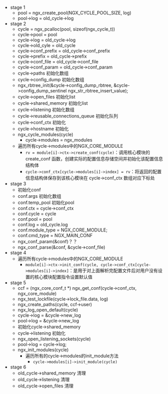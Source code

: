 - stage 1
  - pool = ngx_create_pool(NGX_CYCLE_POOL_SIZE, log)
  - pool->log = old_cycle->log
- stage 2
  - cycle = ngx_pcalloc(pool, sizeof(ngx_cycle_t))
  - cycle->pool = pool
  - cycle->log = old_cycle->log
  - cycle->old_cyle = old_cycle
  - cycle->conf_prefix = old_cycle->conf_prefix
  - cycle->prefix = old_cycle->prefix
  - cycle->conf_file = old_cycle->conf_file
  - cycle->conf_param = old_cycle->conf_param
  - cycle->paths 初始化数组
  - cycle->config_dump 初始化数组
  - ngx_rbtree_init(&cycle->config_dump_rbtree, &cycle->config_dump_sentinel ngx_str_rbtree_insert_value);
  - cycle->open_files 初始化list
  - cycle->shared_memory 初始化list
  - cycle->listening 初始化数组
  - cycle->reusable_connections_queue 初始化队列
  - cycle->conf_ctx 初始化
  - cycle->hostname 初始化
  - ngx_cycle_modules(cycle)
    - cycle->modules = ngx_modules
  - 遍历所有cycle->modules中的NGX_CORE_MODULE
    - `rv = module[i]->ctx->create_conf(cycle)`：调用核心模块的 create_conf 函数，创建实际的配置信息存储空间并初始化该配置信息结构体 
    - `cycle->conf_ctx[cycle->modules[i]->index] = rv`：将返回的配置信息结构体保存到该核心模块在 cycle->conf_ctx 数组对应下标处
- stage 3
  - 初始化conf
  - conf.args 初始化数组
  - conf.temp_pool 初始化pool
  - conf.ctx = cycle->conf_ctx
  - conf.cycle = cycle
  - conf.pool = pool
  - conf.log = old_cycle.log
  - conf.module_type = NGX_CORE_MODULE;
  - conf.cmd_type = NGX_MAIN_CONF
  - ngx_conf_param(&conf)？？
  - ngx_conf_parse(&conf, &cycle->conf_file)
- stage 4
  - 遍历所有cycle->modules中的NGX_CORE_MODULE
    - `module[i]->ctx->init_conf(cycle, cycle->conf_ctx[cycle->modules[i]->index]`：是用于对上面解析完配置文件后对用户没有设置的核心模块配置指令设置默认值
- stage 5
  - ccf = (ngx_core_conf_t *) ngx_get_conf(cycle->conf_ctx, ngx_core_module)
  - ngx_test_lockfile(cycle->lock_file.data, log)
  - ngx_create_paths(cycle, ccf->user)
  - ngx_log_open_default(cycle)
  - cycle->log = &cycle->new_log
  - pool->log = &cycle->new_log
  - 初始化cycle->shared_memory
  - cycle->listening 初始化
  - ngx_open_listening_sockets(cycle)
  - pool->log = cycle->log;
  - ngx_init_modules(cycle)
    - 遍历所有的cycle->modules的init_module方法
      - `cycle->modules[i]->init_module(cycle)`
- stage 6
  - old_cycle->shared_memory 清理
  - old_cycle->listening 清理
  - old_cycle->open_files 清理